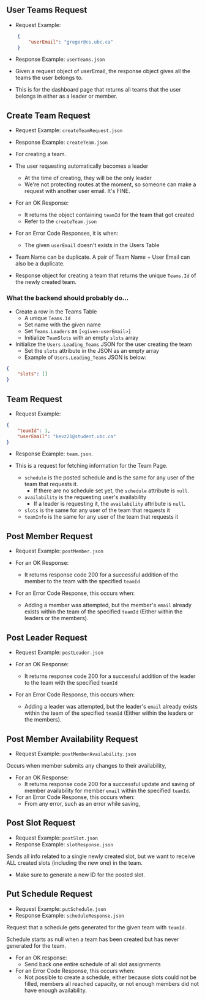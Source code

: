 ## User Teams Request

- Request Example:
```json
    {
        "userEmail": "gregor@cs.ubc.ca"
    }
```
- Response Example: ``userTeams.json``

- Given a request object of userEmail, the response object gives all the teams the user belongs to.
- This is for the dashboard page that returns all teams that the user belongs in either as a leader or member.

## Create Team Request

- Request Example: ``createTeamRequest.json``
- Response Example: ``createTeam.json``

- For creating a team. 
- The user requesting automatically becomes a leader
  - At the time of creating, they will be the only leader
  - We're not protecting routes at the moment, so someone can make a request with another user email. It's FINE.
- For an OK Response:
  - It returns the object containing ``teamId`` for the team that got created
  - Refer to the ``createTeam.json``
- For an Error Code Responses, it is when:
  - The given ``userEmail`` doesn't exists in the Users Table
- Team Name can be duplicate. A pair of Team Name + User Email can also be a duplicate.
- Response object for creating a team that returns the unique ``Teams.Id`` of the newly created team.


### What the backend should probably do...
- Create a row in the Teams Table
  - A unique ``Teams.Id``
  - Set name with the given name
  - Set ``Teams.Leaders`` as ``[<given-userEmail>]``
  - Initialize ``TeamSlots`` with an empty ``slots`` array
- Initialize the ``Users.Leading_Teams`` JSON for the user creating the team
  - Set the ``slots`` attribute in the JSON as an empty array
  - Example of ``Users.Leading_Teams`` JSON is below:

```json
{
    "slots": []
}
```

## Team Request

- Request Example: 
```json
{
    "teamId": 1,
    "userEmail": "kevz21@student.ubc.ca"
}
``` 
- Response Example: ``team.json``.


- This is a request for fetching information for the Team Page.
  - ``schedule`` is the posted schedule and is the same for any user of the team that requests it.
    - If there are no schedule set yet, the ``schedule`` attribute is ``null``.
  - ``availability`` is the requesting user's availability
    - If a leader is requesting it, the ``availability`` attribute is ``null``.
  - ``slots`` is the same for any user of the team that requests it
  - ``teamInfo`` is the same for any user of the team that requests it

## Post Member Request

- Request Example: ``postMember.json``

- For an OK Response:
  - It returns response code 200 for a successful addition of the member to the team with the specified ``teamId``
- For an Error Code Response, this occurs when:
  - Adding a member was attempted, but the member's ``email`` already exists within the team of the specified ``teamId`` (Either within the leaders or the members).

## Post Leader Request

- Request Example: ``postLeader.json``

- For an OK Response:
  - It returns response code 200 for a successful addition of the leader to the team with the specified ``teamId``
- For an Error Code Response, this occurs when:
  - Adding a leader was attempted, but the leader's ``email`` already exists within the team of the specified ``teamId`` (Either within the leaders or the members).

## Post Member Availability Request

- Request Example: ``postMemberAvailability.json``

Occurs when member submits any changes to their availability, 

- For an OK Response:
  - It returns response code 200 for a successful update and saving of member availability for member `email` within the specified `teamId`. 
- For an Error Code Response, this occurs when:
  - From any error, such as an error while saving, 

## Post Slot Request

- Request Example: ``postSlot.json``
- Response Example: ``slotResponse.json``

Sends all info related to a single newly created slot, but we want to receive ALL created slots (including the new one) in the team.
- Make sure to generate a new ID for the posted slot.

## Put Schedule Request

- Request Example: ``putSchedule.json``
- Response Example: ``scheduleResponse.json``

Request that a schedule gets generated for the given team with ``teamId``.

Schedule starts as null when a team has been created but has never generated for the team.

- For an OK response:
  - Send back one entire schedule of all slot assignments
- For an Error Code Response, this occurs when:
  - Not possible to create a schedule, either because slots could not be filled, members all reached capacity, or not enough members did not have enough availability.

